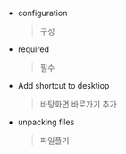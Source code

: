 - configuration

  > 구성

- required

  > 필수

- Add shortcut to desktiop

  > 바탕화면 바로가기 추가

- unpacking files

  > 파일풀기

